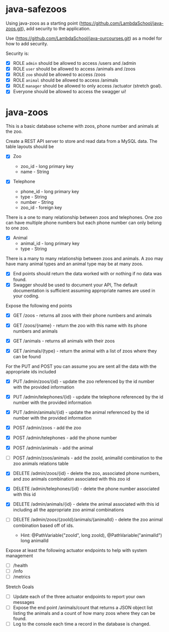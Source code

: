 # java-safezoos

Using java-zoos as a starting point (https://github.com/LambdaSchool/java-zoos.git), add security to the application. 

Use (https://github.com/LambdaSchool/java-ourcourses.git) as a model for how to add security.

Security is:
- [x] ROLE `admin` should be allowed to access /users and /admin
- [x] ROLE `user` should be allowed to access /animals and /zoos
- [x] ROLE `zoo` should be allowed to access /zoos
- [x] ROLE `animal` should be allowed to access /animals
- [x] ROLE `manager` should be allowed to only access /actuator (stretch goal).
- [x] Everyone should be allowed to access the swagger ui!

# java-zoos

This is a basic database scheme with zoos, phone number and animals at the zoo.

Create a REST API server to store and read data from a MySQL data. The table layouts should be

- [x] Zoo
  * zoo_id - long primary key
  * name - String

- [x] Telephone
  * phone_id - long primary key
  * type - String
  * number - String
  * zoo_id - foreign key
  
There is a one to many relationship between zoos and telephones. One zoo can have multiple phone numbers but each phone number can only belong to one zoo.

- [x] Animal
  * animal_id - long primary key
  * type - String

There is a many to many relationship between zoos and animals. A zoo may have many animal types and an animal type may be at many zoos.

- [x] End points should return the data worked with or nothing if no data was found.
- [x] Swagger should be used to document your API, The default documentation is sufficient assuming appropriate names are used in your coding.

Expose the following end points

- [x] GET /zoos - returns all zoos with their phone numbers and animals
- [x] GET /zoos/{name} - return the zoo with this name with its phone numbers and animals

- [x] GET /animals - returns all animals with their zoos
- [x] GET /animals/{type} - return the animal with a list of zoos where they can be found

For the PUT and POST you can assume you are sent all the data with the appropriate ids included

- [x] PUT /admin/zoos/{id} - update the zoo referenced by the id number with the provided information
- [x] PUT /admin/telephones/{id} - update the telephone referenced by the id number with the provided information
- [x] PUT /admin/animals/{id} - update the animal referenced by the id number with the provided information

- [x] POST /admin/zoos - add the zoo
- [x] POST /admin/telephones - add the phone number
- [x] POST /admin/animals - add the animal
- [ ] POST /admin/zoos/animals - add the zooId, animalId combination to the zoo animals relations table

- [x] DELETE /admin/zoos/{id} - delete the zoo, associated phone numbers, and zoo animals combination associated with this zoo id
- [x] DELETE /admin/telephones/{id} - delete the phone number associated with this id
- [x] DELETE /admin/animals/{id} - delete the animal associated with this id including all the appropriate zoo animal combinations
- [ ] DELETE /admin/zoos/{zooId}/animals/{animalId} - delete the zoo animal combination based off of ids. 
  * Hint: @PathVariable("zooId", long zooId), @PathVariable("animalId") long animalId

Expose at least the following actuator endpoints to help with system management
- [ ] /health
- [ ] /info
- [ ] /metrics

Stretch Goals
- [ ] Update each of the three actuator endpoints to report your own messages
- [ ] Expose the end point /animals/count that returns a JSON object list listing the animals and a count of how many zoos where they can be found.
- [ ] Log to the console each time a record in the database is changed.
